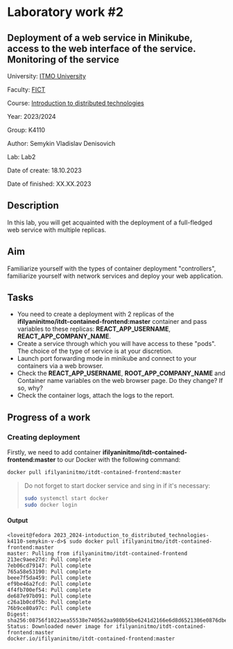 # Laboratory work #2

## Deployment of a web service in Minikube, access to the web interface of the service. Monitoring of the service

University: [ITMO University](https://itmo.ru/ru/)<p>
Faculty: [FICT](https://fict.itmo.ru)<p>
Course: [Introduction to distributed technologies](https://github.com/itmo-ict-faculty/introduction-to-distributed-technologies)<p>
Year: 2023/2024<p>
Group: K4110<p>
Author: Semykin Vladislav Denisovich<p>
Lab: Lab2<p>
Date of create: 18.10.2023<p>
Date of finished: XX.XX.2023<p>

## Description

In this lab, you will get acquainted with the deployment of a full-fledged web service with multiple replicas.

## Aim

Familiarize yourself with the types of container deployment "controllers", familiarize yourself with network services and deploy your web application.

## Tasks

- You need to create a deployment with 2 replicas of the <b>ifilyaninitmo/itdt-contained-frontend:master</b> container and pass variables to these replicas: <b>REACT_APP_USERNAME</b>, <b>REACT_APP_COMPANY_NAME</b>.
- Create a service through which you will have access to these "pods". The choice of the type of service is at your discretion.
- Launch port forwarding mode in minikube and connect to your containers via a web browser.
- Check the <b>REACT_APP_USERNAME</b>, <b>ROOT_APP_COMPANY_NAME</b> and Container name variables on the web browser page. Do they change? If so, why?
- Check the container logs, attach the logs to the report.

## Progress of a work

### Creating deployment

Firstly, we need to add container <b>ifilyaninitmo/itdt-contained-frontend:master</b> to our Docker with the following command:

```bash
docker pull ifilyaninitmo/itdt-contained-frontend:master
```

> Do not forget to start docker service and sing in if it's necessary:
>
> ```bash
> sudo systemctl start docker
> sudo docker login
> ```

#### Output

```console
<loveit@fedora 2023_2024-intoduction_to_distributed_technologies-k4110-semykin-v-d>$ sudo docker pull ifilyaninitmo/itdt-contained-frontend:master
master: Pulling from ifilyaninitmo/itdt-contained-frontend
213ec9aee27d: Pull complete
7eb06cd79147: Pull complete
765a58e53190: Pull complete
beee7f5da459: Pull complete
ef9be46a2fcd: Pull complete
4f4fb700ef54: Pull complete
de687e97b091: Pull complete
c26a1b0cdf5b: Pull complete
76b9ce80a97c: Pull complete
Digest: sha256:08756f1022aea55538e740562aa980b56be6241d2166e6d8d6521386e0876dbe
Status: Downloaded newer image for ifilyaninitmo/itdt-contained-frontend:master
docker.io/ifilyaninitmo/itdt-contained-frontend:master
```


